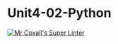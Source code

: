 # Unit4-02-Python
[![Mr Coxall's Super Linter](https://github.com/ICS3U-Programming-MarcusW/Unit4-02-Python/workflows/Mr%20Coxall's%20Super%20Linter/badge.svg)](https://github.com/ICS3U-Programming-MarcusW/Unit4-02-Python/actions/)

